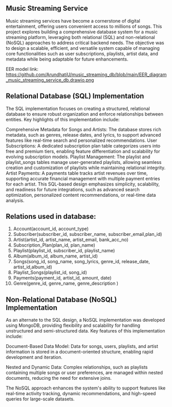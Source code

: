 ## Music Streaming Service

Music streaming services have become a cornerstone of digital entertainment, offering users convenient access to millions of songs. This project explores building a comprehensive database system for a music streaming platform, leveraging both relational (SQL) and non-relational (NoSQL) approaches to address critical backend needs. The objective was to design a scalable, efficient, and versatile system capable of managing core functionalities such as user subscriptions, playlists, artist data, and metadata while being adaptable for future enhancements.

EER model link:  https://github.com/ArundhatiU/music_streaming_db/blob/main/EER_diagram_music_streaming_service_db.drawio.png

## Relational Database (SQL) Implementation
The SQL implementation focuses on creating a structured, relational database to ensure robust organization and enforce relationships between entities. Key highlights of this implementation include:

Comprehensive Metadata for Songs and Artists: The database stores rich metadata, such as genres, release dates, and lyrics, to support advanced features like real-time search and personalized recommendations.
User Subscriptions: A dedicated subscription plan table categorizes users into free and premium tiers, enabling feature differentiation and scalability for evolving subscription models.
Playlist Management: The playlist and playlist_songs tables manage user-generated playlists, allowing seamless creation and customization of playlists while maintaining relational integrity.
Artist Payments: A payments table tracks artist revenues over time, supporting accurate financial management with multiple payment entries for each artist.
This SQL-based design emphasizes simplicity, scalability, and readiness for future integrations, such as advanced search optimization, personalized content recommendations, or real-time data analysis.

## Relations used in database:

1. Account(account_id, account_type) 
2. Subscriber(subscriber_id, subscriber_name, subscriber_email,plan_id)
3. Artist(artist_id, artist_name, artist_email, bank_acc_no)
4. Subscription_Plan(plan_id, plan_name)
5. Playlist(playlist_id, subscriber_id, playlist_name)
6. Album(album_id, album_name, artist_id)
7. Songs(song_id, song_name, song_lyrics, genre_id, release_date, artist_id,album_id)
8. Playlist_Songs(playlist_id, song_id)
9. Payments(payment_id, artist_id, amount, date)
10. Genre(genre_id, genre_name, genre_description )

## Non-Relational Database (NoSQL) Implementation
As an alternate to the SQL design, a NoSQL implementation was developed using MongoDB, providing flexibility and scalability for handling unstructured and semi-structured data. Key features of this implementation include:

Document-Based Data Model: Data for songs, users, playlists, and artist information is stored in a document-oriented structure, enabling rapid development and iteration.

Nested and Dynamic Data: Complex relationships, such as playlists containing multiple songs or user preferences, are managed within nested documents, reducing the need for extensive joins.

The NoSQL approach enhances the system's ability to support features like real-time activity tracking, dynamic recommendations, and high-speed queries for large-scale datasets.
